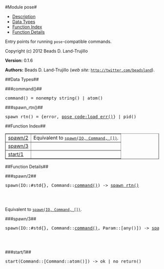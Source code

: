 

#Module pose#

* [Description](#description)
* [Data Types](#types)
* [Function Index](#index)
* [Function Details](#functions)


Entry points for running `pose`-compatible commands.

Copyright (c) 2012 Beads D. Land-Trujillo

__Version:__ 0.1.6

__Authors:__ Beads D. Land-Trujillo (_web site:_ [`http://twitter.com/beadsland`](http://twitter.com/beadsland)).
<a name="types"></a>

##Data Types##




###<a name="type-command">command()</a>##



<pre>command() = nonempty_string() | atom()</pre>



###<a name="type-spawn_rtn">spawn_rtn()</a>##



<pre>spawn_rtn() = {error, <a href="pose_code.md#type-load_err">pose_code:load_err()</a>} | pid()</pre>
<a name="index"></a>

##Function Index##


<table width="100%" border="1" cellspacing="0" cellpadding="2" summary="function index"><tr><td valign="top"><a href="#spawn-2">spawn/2</a></td><td>Equivalent to <a href="#spawn-3"><tt>spawn(IO, Command, [])</tt></a>.</td></tr><tr><td valign="top"><a href="#spawn-3">spawn/3</a></td><td></td></tr><tr><td valign="top"><a href="#start-1">start/1</a></td><td></td></tr></table>


<a name="functions"></a>

##Function Details##

<a name="spawn-2"></a>

###spawn/2##


<pre>spawn(IO::#std{}, Command::<a href="#type-command">command()</a>) -> <a href="#type-spawn_rtn">spawn_rtn()</a></pre>
<br></br>


Equivalent to [`spawn(IO, Command, [])`](#spawn-3).<a name="spawn-3"></a>

###spawn/3##


<pre>spawn(IO::#std{}, Command::<a href="#type-command">command()</a>, Param::[any()]) -> <a href="#type-spawn_rtn">spawn_rtn()</a></pre>
<br></br>


<a name="start-1"></a>

###start/1##


<pre>start(Command::[Command::atom()]) -&gt; ok | no_return()</pre>
<br></br>


